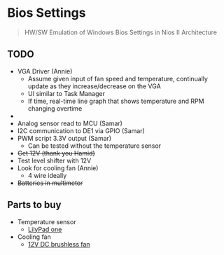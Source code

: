 # Bios Settings
> HW/SW Emulation of Windows Bios Settings in Nios II Architecture

## TODO
- VGA Driver (Annie)
    - Assume given input of fan speed and temperature, continually update as they increase/decrease on the VGA
    - UI similar to Task Manager
    - If time, real-time line graph that shows temperature and RPM changing overtime
- 
- Analog sensor read to MCU (Samar)
- I2C communication to DE1 via GPIO (Samar)
- PWM script 3.3V output (Samar) 
    - Can be tested without the temperature sensor 
- ~~Get 12V (thank you Hamid)~~
- Test level shifter with 12V
- Look for cooling fan (Annie)
    - 4 wire ideally 
- ~~Batteries in multimeter~~

## Parts to buy
- Temperature sensor
    - [LilyPad one](https://www.creatroninc.com/product/lilypad-temperature-sensor/)
- Cooling fan
    - [12V DC brushless fan](https://www.creatroninc.com/product/12v-dc-brushless-fan-70x70x15mm/)